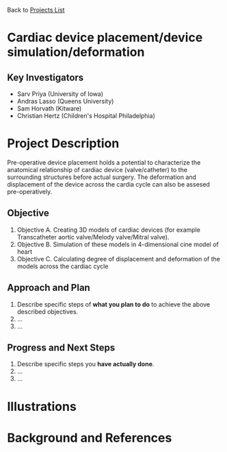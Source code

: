 Back to [Projects List](../../README.md#ProjectsList)

# Cardiac device placement/device simulation/deformation

## Key Investigators

- Sarv Priya (University of Iowa)
- Andras Lasso (Queens University)
- Sam Horvath (Kitware)
- Christian Hertz (Children's Hospital Philadelphia)

# Project Description

Pre-operative device placement holds a potential to characterize the anatomical relationship of cardiac device (valve/catheter) to the surrounding structures before actual surgery. The deformation and displacement of the device across the cardia cycle can also be assesed pre-operatively.

## Objective

<!-- Describe here WHAT you would like to achieve (what you will have as end result). -->

1. Objective A. Creating 3D models of cardiac devices (for example Transcatheter aortic valve/Melody valve/Mitral valve).
1. Objective B. Simulation of these models in 4-dimensional cine model of heart
1. Objective C. Calculating degree of displacement and deformation of the models across the cardiac cycle

## Approach and Plan

<!-- Describe here HOW you would like to achieve the objectives stated above. -->

1. Describe specific steps of **what you plan to do** to achieve the above described objectives.
1. ...
1. ...

## Progress and Next Steps

<!-- Update this section as you make progress, describing of what you have ACTUALLY DONE. If there are specific steps that you could not complete then you can describe them here, too. -->

1. Describe specific steps you **have actually done**.
1. ...
1. ...

# Illustrations

<!-- Add pictures and links to videos that demonstrate what has been accomplished.
![Description of picture](Example2.jpg)
![Some more images](Example2.jpg)
-->

# Background and References

<!-- If you developed any software, include link to the source code repository. If possible, also add links to sample data, and to any relevant publications. -->
